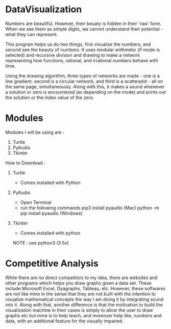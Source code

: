 # DataVisualization

Numbers are beautiful. However, their beuaty is hidden in their 'raw' form. When we 
see them as simple digits, we cannot understand their potential - what they can represent. 

This program helps us do two things, first visualize the numbers, and second see 
the beauty of numbers. It uses modular arithmetic (if mode is selected) and recursive
division and drawing to make a network representing how functions, rational, and 
irrational numbers behave with time. 

Using the drawing algorithm, three types of  networks are made - one is a line 
gradient, second is a circular network, and third is a scatterplot - all on the 
same page, simultaneously. Along with this, it makes a sound whenever a solution
or zero is encountered (as depending on the mode) and prints out the solution
or the index value of the zero.

# Modules

Modules I will be using are :
1) Turtle
2) PyAudio
3) Tkinter

How to Download :
1) Turtle
    - Comes installed with Python
2) PyAudio
    - Open Terminal
    - run the following commands    pip3 install pyaudio                (Mac)
                                    python -m pip install pyaudio       (Windows)
3) Tkinter
    - Comes installed with python

    NOTE : use python3 (3.5x)

# Competitive Analysis

While there are no direct competitors to my idea, there are websites and other programs which helps you draw graphs given a data set. These include Microsoft Excel, Dyagraphs, Tableau, etc. However, these softwares are not like mine in the sense that they are not built with the intention to visualize mathematical concepts the way I am doing it by integrating sound into it. Along with that, another difference is that the motivation to build the visualization machine in their cases is simply to allow the user to draw graphs etc but mine is to help teach, and moreover help like, numbers and data, with an additional feature for the visually impaired.
